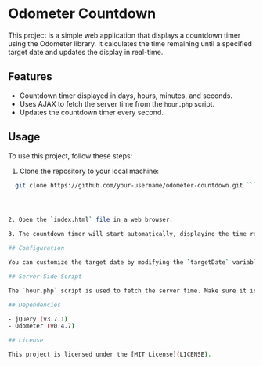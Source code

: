 # Odometer Countdown

This project is a simple web application that displays a countdown timer using the Odometer library. It calculates the time remaining until a specified target date and updates the display in real-time.

## Features

- Countdown timer displayed in days, hours, minutes, and seconds.
- Uses AJAX to fetch the server time from the `hour.php` script.
- Updates the countdown timer every second.

## Usage

To use this project, follow these steps:

1. Clone the repository to your local machine:

 ```sh
   git clone https://github.com/your-username/odometer-countdown.git ```




2. Open the `index.html` file in a web browser.

3. The countdown timer will start automatically, displaying the time remaining until the target date.

## Configuration

You can customize the target date by modifying the `targetDate` variable in the `index.html` file. By default, it is set to `"2024-04-11"`.

## Server-Side Script

The `hour.php` script is used to fetch the server time. Make sure it is hosted on a server that allows cross-origin requests (CORS).

## Dependencies

- jQuery (v3.7.1)
- Odometer (v0.4.7)

## License

This project is licensed under the [MIT License](LICENSE).
